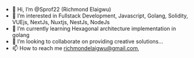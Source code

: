 - 👋 Hi, I’m @Sprof22 (Richmond Elaigwu)
- 👀 I’m interested in Fullstack Development, Javascript, Golang, Solidity, VUEjs, NextJs, Nuxtjs, NestJs, NodeJs
- 🌱 I’m currently learning Hexagonal architecture implementation in golang
- 💞️ I’m looking to collaborate on providing creative solutions...
- 📫 How to reach me richmondelaigwu@gmail.com, 

<!---
Sprof22/Sprof22 is a ✨ special ✨ repository because its `README.md` (this file) appears on your GitHub profile.
You can click the Preview link to take a look at your changes.
--->
